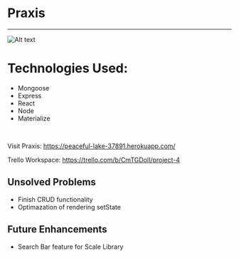 # Praxis

* * *

![Alt text](https://i.imgur.com/u3KR7If.png)

# Technologies Used:

  * Mongoose 
  * Express
  * React
  * Node
  * Materialize

<br>

Visit Praxis:
<https://peaceful-lake-37891.herokuapp.com/> <br>

Trello Workspace:
<https://trello.com/b/CmTGDolI/project-4>

## Unsolved Problems
  * Finish CRUD functionality
  * Optimazation of rendering setState 

## Future Enhancements 
  * Search Bar feature for Scale Library

